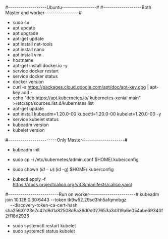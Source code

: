#-------------------Ubuntu-----------------#
#-------------------Both Master and worker-----------------#

*   sudo su
*   apt update
*   apt upgrade
*   apt-get update
*   apt install net-tools
*   apt install nano
*   apt install vim
*   hostname
*   apt-get install docker.io -y
*   service docker restart
*   service docker status
*   docker version
*   curl -s https://packages.cloud.google.com/apt/doc/apt-key.gpg | apt-key add -
*   echo "deb https://apt.kubernetes.io/ kubernetes-xenial main" >/etc/apt/sources.list.d/kubernetes.list
*   apt-get update
*   apt install kubeadm=1.20.0-00 kubectl=1.20.0-00 kubelet=1.20.0-00 -y
*   service kubelet status
*   kubeadm version
*   kubelet version


#------------------------Only Master---------------------#
*   kubeadm init

*   sudo cp -i /etc/kubernetes/admin.conf $HOME/.kube/config
*   sudo chown $(id -u):$(id -g) $HOME/.kube/config

*   kubectl apply -f https://docs.projectcalico.org/v3.8/manifests/calico.yaml

#-------------------------Run on worker-----------------------#
kubeadm join 10.128.0.30:6443 --token tk9w52.29sd3hh5afqmnbgz \
    --discovery-token-ca-cert-hash sha256:0123e7c42d8d1a82508d6a36d0d027653a3d319a6e054abe69340f2ff18d2926


*   sudo systemctl restart kubelet
*   sudo systemctl status kubelet

